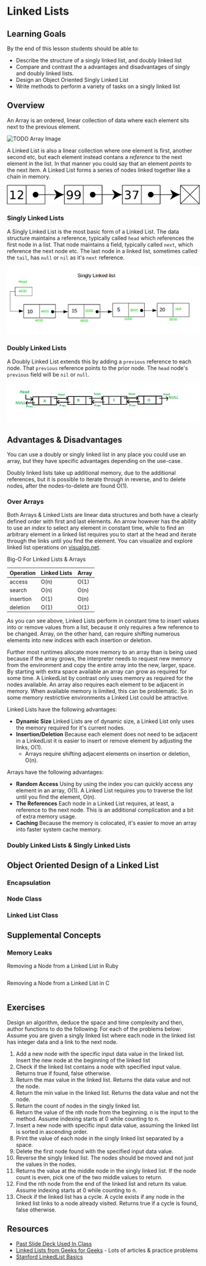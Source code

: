 # Linked Lists

## Learning Goals

By the end of this lesson students should be able to:

- Describe the structure of a singly linked list, and doubly linked list
- Compare and contrast the a advantages and disadvantages of singly and doubly linked lists.
- Design an Object Oriented Singly Linked List
- Write methods to perform a variety of tasks on a singly linked list

## Overview

An Array is an ordered, linear collection of data where each element sits next to the previous element.

![TODO Array Image]()

A Linked List is also a linear collection where one element is first, another second etc, but each element instead contans a _reference_ to the next element in the list.  In that manner you could say that an element _points_ to the next item.  A Linked List forms a series of nodes linked together like a chain in memory.  

![Linked List Image](images/singly-linked-list.png)
<!-- Image from https://en.wikipedia.org/wiki/Linked_list -->

### Singly Linked Lists

A Singly Linked List is the most basic form of a Linked List.  The data structure maintains a reference, typically called `head` which references the first node in a list.  That node maintains a field, typically called `next`, which reference the next node etc.  The last node in a linked list, sometimes called the `tail`, has `null` or `nil` as it's `next` reference.  

![Singly Linked List](images/singly-linked-list2.png)

<!-- image from https://www.geeksforgeeks.org/difference-between-a-static-queue-and-a-singly-linked-list/ -->

### Doubly Linked Lists

A Doubly Linked List extends this by adding a `previous` reference to each node.  That `previous` reference points to the prior node.  The `head` node's `previous` field will be `nil` or `null`.

![Doubly Linked List](images/doubly-linked-list.png)

## Advantages & Disadvantages

You can use a doubly or singly linked list in any place you could use an array, but they have specific advantages depending on the use-case.

Doubly linked lists take up additional memory, due to the additional references, but it is possible to iterate through in reverse, and to delete nodes, after the nodes-to-delete are found O(1).

### Over Arrays

Both Arrays & Linked Lists are linear data structures and both have a clearly defined order with first and last elements.  An arrow however has the ability to use an _index_ to select any element in constant time, while to find an arbitrary element in a linked list requires you to start at the head and iterate through the links until you find the element.  You can visualize and explore linked list operations on [visualgo.net](https://visualgo.net/en/list).

Big-O For Linked Lists & Arrays

| Operation 	| Linked Lists 	|  Array 	|
|---	|---	|---	|
| access | O(n) | O(1) |
| search | O(n) | O(n) |
| insertion | O(1) | O(n) |
| deletion | O(1) 	| O(1) |

As you can see above, Linked Lists perform in constant time to insert values into or remove values from a list, because it only requires a few reference to be changed.  Array, on the other hand, can require shifting numerous elements into new indices with each insertion or deletion.

Further most runtimes allocate more memory to an array than is being used because if the array grows, the interpreter needs to request new memory from the environment and copy the entire array into the new, larger, space.  By starting with extra space available an array can grow as required for some time.  A LinkedList by contrast only uses memory as required for the nodes available.  An array also requires each element to be adjacent in memory.  When available memory is limited, this can be problematic.  So in some memory restrictive environments a Linked List could be attractive.  

Linked Lists have the following advantages:

- **Dynamic Size** Linked Lists are of dynamic size, a Linked List only uses the memory required for it's current nodes.
- **Insertion/Deletion** Because each element does not need to be adjacent in a LinkedList it is easier to insert or remove element by adjusting the links, O(1).  
  - Arrays require shifting adjacent elements on insertion or deletion, O(n).

Arrays have the following advantages:

- **Random Access** Using by using the index you can quickly access any element in an array, O(1).  A Linked List requires you to traverse the list until you find the element, O(n).
- **The References** Each node in a Linked List requires, at least, a reference to the next node.  This is an additional complication and a bit of extra memory usage.
- **Caching** Because the memory is colocated, it's easier to move an array into faster system cache memory.

### Doubly Linked Lists & Singly Linked Lists

## Object Oriented Design of a Linked List

### Encapsulation

### Node Class

### Linked List Class


## Supplemental Concepts

### Memory Leaks

Removing a Node from a Linked List in Ruby

```ruby

```

Removing a Node from a Linked List in C

```c

```


## Exercises

Design an algorithm, deduce the space and time complexity and then, author functions to do the following:
For each of the problems below: Assume you are given a singly linked list where each node in the linked list has integer data and a link to the next node.
  1. Add a new node with the specific input data value in the linked list. Insert the new node at the beginning of the linked list
  2. Check if the linked list contains a node with specified input value. Returns true if found, false otherwise.
  3. Return the max value in the linked list. Returns the data value and not the node.
  4. Return the min value in the linked list. Returns the data value and not the node.
  5. Return the count of nodes in the singly linked list.
  6. Return the value of the nth node from the beginning. *n* is the input to the method.
     Assume indexing starts at 0 while counting to n.
  7. Insert a new node with specific input data value, assuming the linked list is sorted in ascending order.
  8. Print the value of each node in the singly linked list separated by a space.
  9. Delete the first node found with the specified input data value.
  10. Reverse the singly linked list. The nodes should be moved and not just the values in the nodes.
  11. Returns the value at the middle node in the singly linked list.
      If the node count is even, pick one of the two middle values to return.
  12. Find the nth node from the end of the linked list and return its value. Assume indexing starts at 0 while counting to n.
  13. Check if the linked list has a cycle. A cycle exists if any node in the linked list links to a node already visited. Returns true if a cycle is found, false otherwise.

## Resources

- [Past Slide Deck Used In Class](https://drive.google.com/file/d/0B__DV26QHsH4bFczWXBXdGtHYkE/view?usp=sharing)
- [Linked Lists from Geeks for Geeks](https://www.geeksforgeeks.org/data-structures/linked-list/) - Lots of articles & practice problems
- [Stanford LinkedList Basics](http://cslibrary.stanford.edu/103/LinkedListBasics.pdf)

